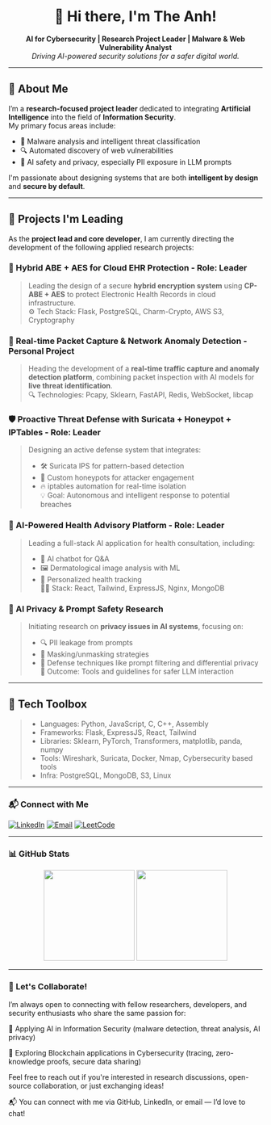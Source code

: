 <h1 align="center">👋 Hi there, I'm The Anh!</h1>

<p align="center">
  <b>AI for Cybersecurity | Research Project Leader | Malware & Web Vulnerability Analyst</b><br>
  <i>Driving AI-powered security solutions for a safer digital world.</i>
</p>

---

## 🔬 About Me

I’m a <b>research-focused project leader</b> dedicated to integrating <b>Artificial Intelligence</b> into the field of <b>Information Security</b>.  
My primary focus areas include:

- 🧠 Malware analysis and intelligent threat classification  
- 🔍 Automated discovery of web vulnerabilities  
- 🔐 AI safety and privacy, especially PII exposure in LLM prompts

I'm passionate about designing systems that are both <b>intelligent by design</b> and <b>secure by default</b>.

---

## 🚀 Projects I'm Leading

As the <b>project lead and core developer</b>, I am currently directing the development of the following applied research projects:

### 🏥 Hybrid ABE + AES for Cloud EHR Protection - Role: Leader
> Leading the design of a secure <b>hybrid encryption system</b> using <b>CP-ABE + AES</b> to protect Electronic Health Records in cloud infrastructure.  
> ⚙️ Tech Stack: Flask, PostgreSQL, Charm-Crypto, AWS S3, Cryptography

### 📡 Real-time Packet Capture & Network Anomaly Detection - Personal Project
> Heading the development of a <b>real-time traffic capture and anomaly detection platform</b>, combining packet inspection with AI models for <b>live threat identification</b>.  
> 🔍 Technologies: Pcapy, Sklearn, FastAPI, Redis, WebSocket, libcap

### 🛡️ Proactive Threat Defense with Suricata + Honeypot + IPTables - Role: Leader
> Designing an active defense system that integrates:  
> - 🛠️ Suricata IPS for pattern-based detection  
> - 🎯 Custom honeypots for attacker engagement  
> - 🔥 iptables automation for real-time isolation  
> 💡 Goal: Autonomous and intelligent response to potential breaches

### 🧬 AI-Powered Health Advisory Platform - Role: Leader
> Leading a full-stack AI application for health consultation, including:  
> - 🤖 AI chatbot for Q&A  
> - 🖼️ Dermatological image analysis with ML  
> - 🧠 Personalized health tracking  
> 👨‍💻 Stack: React, Tailwind, ExpressJS, Nginx, MongoDB

### 🔐 AI Privacy & Prompt Safety Research
> Initiating research on <b>privacy issues in AI systems</b>, focusing on:  
> - 🔍 PII leakage from prompts  
> - 🔏 Masking/unmasking strategies  
> - 🤫 Defense techniques like prompt filtering and differential privacy  
> 🎯 Outcome: Tools and guidelines for safer LLM interaction

---

## 🧰 Tech Toolbox


> - Languages: Python, JavaScript, C, C++, Assembly
> - Frameworks: Flask, ExpressJS, React, Tailwind
> - Libraries: Sklearn, PyTorch, Transformers, matplotlib, panda, numpy
> - Tools: Wireshark, Suricata, Docker, Nmap, Cybersecurity based tools
> - Infra: PostgreSQL, MongoDB, S3, Linux

---

### 📬 Connect with Me

[![LinkedIn](https://img.shields.io/badge/LinkedIn-blue?logo=linkedin&style=for-the-badge)](https://www.linkedin.com/in/theanhnguyen-cybersecurity/)
[![Email](https://img.shields.io/badge/theanhnguyen16025@gmail.com-D14836?style=for-the-badge&logo=gmail&logoColor=white)](mailto:theanhnguyen16025@gmail.com)
[![LeetCode](https://img.shields.io/badge/LeetCode-000?style=for-the-badge&logo=LeetCode&logoColor=yellow)](https://leetcode.com/u/eng6bear2wh5/)

---

### 📊 GitHub Stats

<div align="center">
  <img src="https://github-readme-stats.vercel.app/api?username=ursuswh-metamorphic&show_icons=true&theme=radical&count_private=true&custom_title=Nguyen%20The%20Anh's%20GitHub%20Stats" height="180" />
  <img src="https://github-readme-stats.vercel.app/api/top-langs/?username=ursuswh-metamorphic&layout=compact&theme=radical" height="180"/>
</div>

---



### 🤝 Let's Collaborate!
I’m always open to connecting with fellow researchers, developers, and security enthusiasts who share the same passion for:

🤖 Applying AI in Information Security (malware detection, threat analysis, AI privacy)

🔗 Exploring Blockchain applications in Cybersecurity (tracing, zero-knowledge proofs, secure data sharing)

Feel free to reach out if you're interested in research discussions, open-source collaboration, or just exchanging ideas!

📬 You can connect with me via GitHub, LinkedIn, or email — I’d love to chat!
